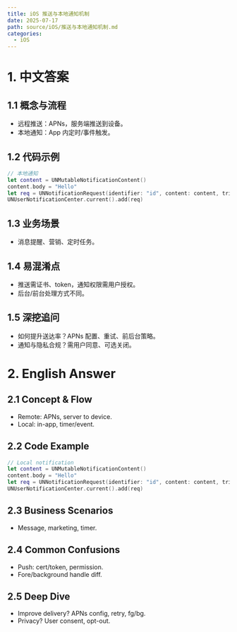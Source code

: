 ```yaml
---
title: iOS 推送与本地通知机制
date: 2025-07-17
path: source/iOS/推送与本地通知机制.md
categories:
  - iOS
---
```


# 1. 中文答案

## 1.1 概念与流程
- 远程推送：APNs，服务端推送到设备。
- 本地通知：App 内定时/事件触发。

## 1.2 代码示例
```swift
// 本地通知
let content = UNMutableNotificationContent()
content.body = "Hello"
let req = UNNotificationRequest(identifier: "id", content: content, trigger: nil)
UNUserNotificationCenter.current().add(req)
```

## 1.3 业务场景
- 消息提醒、营销、定时任务。

## 1.4 易混淆点
- 推送需证书、token，通知权限需用户授权。
- 后台/前台处理方式不同。

## 1.5 深挖追问
- 如何提升送达率？APNs 配置、重试、前后台策略。
- 通知与隐私合规？需用户同意、可选关闭。

# 2. English Answer

## 2.1 Concept & Flow
- Remote: APNs, server to device.
- Local: in-app, timer/event.

## 2.2 Code Example
```swift
// Local notification
let content = UNMutableNotificationContent()
content.body = "Hello"
let req = UNNotificationRequest(identifier: "id", content: content, trigger: nil)
UNUserNotificationCenter.current().add(req)
```

## 2.3 Business Scenarios
- Message, marketing, timer.

## 2.4 Common Confusions
- Push: cert/token, permission.
- Fore/background handle diff.

## 2.5 Deep Dive
- Improve delivery? APNs config, retry, fg/bg.
- Privacy? User consent, opt-out.
